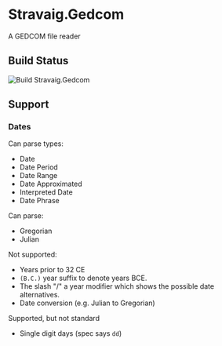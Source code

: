 # Stravaig.Gedcom

A GEDCOM file reader

## Build Status

![Build Stravaig.Gedcom](https://github.com/Stravaig-Projects/Gedcom/workflows/Build%20Stravaig.Gedcom/badge.svg)

## Support

### Dates

Can parse types:
* Date
* Date Period
* Date Range
* Date Approximated
* Interpreted Date
* Date Phrase

Can parse:
* Gregorian
* Julian

Not supported:
* Years prior to 32 CE
* `(B.C.)` year suffix to denote years BCE.
* The slash "/" <DIGIT><DIGIT> a year modifier which shows the possible date alternatives.
* Date conversion (e.g. Julian to Gregorian)

Supported, but not standard
* Single digit days (spec says `dd`)
